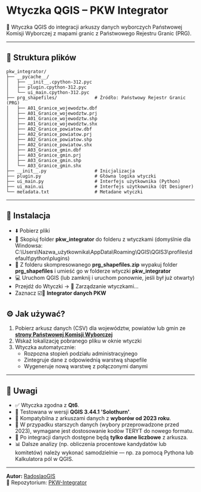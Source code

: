 # Wtyczka QGIS – PKW Integrator

🧩 Wtyczka QGIS do integracji arkuszy danych wyborczych Państwowej Komisji Wyborczej z mapami granic z Państwowego Rejestru Granic (PRG).

---

## 📁 Struktura plików

```plaintext
pkw_integrator/
├── __pycache__/
│   ├── __init__.cpython-312.pyc
│   ├── plugin.cpython-312.pyc
│   └── ui_main.cpython-312.pyc
├── prg_shapefiles/              # Źródło: Państwowy Rejestr Granic (PRG)
│   ├── A01_Granice_wojewodztw.dbf
│   ├── A01_Granice_wojewodztw.prj
│   ├── A01_Granice_wojewodztw.shp
│   ├── A01_Granice_wojewodztw.shx
│   ├── A02_Granice_powiatow.dbf
│   ├── A02_Granice_powiatow.prj
│   ├── A02_Granice_powiatow.shp
│   ├── A02_Granice_powiatow.shx
│   ├── A03_Granice_gmin.dbf
│   ├── A03_Granice_gmin.prj
│   ├── A03_Granice_gmin.shp
│   └── A03_Granice_gmin.shx
├── __init__.py                  # Inicjalizacja
├── plugin.py                    # Główna logika wtyczki
├── ui_main.py                   # Interfejs użytkownika (Python)
├── ui_main.ui                   # Interfejs użytkownika (Qt Designer)
└── metadata.txt                 # Metadane wtyczki
```

---

## 🔧 Instalacja

- ⬇️ Pobierz pliki
- 📁 Skopiuj folder **pkw_integrator** do folderu z wtyczkami (domyślnie dla Windowsa: C:\Users\Nazwa_użytkownika\AppData\Roaming\QGIS\QGIS3\profiles\default\python\plugins)
- 📁 Z folderu skompresowanego **prg_shapefiles.zip** wypakuj folder **prg_shapefiles** i umieść go w folderze wtyczki **pkw_integrator**
- 💻 Uruchom QGIS (lub zamknij i uruchom ponownie, jeśli był już otwarty)
- Przejdź do Wtyczki → 🧩 Zarządzanie wtyczkami...
- Zaznacz ☑️🧩 **Integrator danych PKW**

## ⚙️ Jak używać?

1. Pobierz arkusz danych (CSV) dla województw, powiatów lub gmin ze **[strony Państwowej Komisji Wyborczej](https://pkw.gov.pl)**
2. Wskaż lokalizację pobranego pliku w oknie wtyczki
3. Wtyczka automatycznie:
   - Rozpozna stopień podziału administracyjnego
   - Zintegruje dane z odpowiednią warstwą shapefile
   - Wygeneruje nową warstwę z połączonymi danymi

---

## 📝 Uwagi

- ✅ Wtyczka zgodna z **Qt6**.
- 🧪 Testowana w wersji **QGIS 3.44.1 'Solothurn'**.
- 📅 Kompatybilna z arkuszami danych z **wyborów od 2023 roku**.
- 🔄 W przypadku starszych danych (wybory przeprowadzone przed 2023), wymagane jest dostosowanie kodów TERYT do nowego formatu.
- 🧮 Po integracji danych dostępne będą **tylko dane liczbowe** z arkusza.
- 📊 Dalsze analizy (np. obliczenia procentowe kandydatów lub komitetów) należy wykonać samodzielnie — np. za pomocą Pythona lub Kalkulatora pól w QGIS.

---

**Autor:** [RadoslaoGIS](https://github.com/RadoslaoGIS)  
📌 Repozytorium: [PKW-Integrator](https://github.com/RadoslaoGIS/PKW-Integrator)
